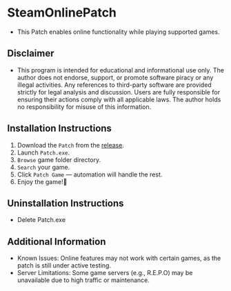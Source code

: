 # **SteamOnlinePatch**
- This Patch enables online functionality while playing supported games.  

## **Disclaimer**
- This program is intended for educational and informational use only. The author does not endorse, support, or promote software piracy or any illegal activities. Any references to third-party software are provided strictly for legal analysis and discussion. Users are fully responsible for ensuring their actions comply with all applicable laws. The author holds no responsibility for misuse of this information.


## **Installation Instructions**

1. Download the `Patch` from the [release](https://github.com/SteamAutoPatchLibraries/SteamOnlinePatch/releases).
2. Launch `Patch.exe`.
3. `Browse` game folder directory.
4. `Search`
 your game.
5. Click `Patch Game` — automation will handle the rest.
6. Enjoy the game!🎉

## **Uninstallation Instructions**
- Delete Patch.exe

## Additional Information
- Known Issues: Online features may not work with certain games, as the patch is still under active testing.
- Server Limitations: Some game servers (e.g., R.E.P.O) may be unavailable due to high traffic or maintenance.

